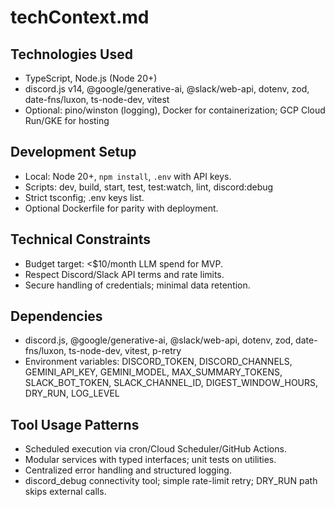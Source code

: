 # techContext.md

## Technologies Used
- TypeScript, Node.js (Node 20+)
- discord.js v14, @google/generative-ai, @slack/web-api, dotenv, zod, date-fns/luxon, ts-node-dev, vitest
- Optional: pino/winston (logging), Docker for containerization; GCP Cloud Run/GKE for hosting

## Development Setup
- Local: Node 20+, `npm install`, `.env` with API keys.
- Scripts: dev, build, start, test, test:watch, lint, discord:debug
- Strict tsconfig; .env keys list.
- Optional Dockerfile for parity with deployment.

## Technical Constraints
- Budget target: <$10/month LLM spend for MVP.
- Respect Discord/Slack API terms and rate limits.
- Secure handling of credentials; minimal data retention.

## Dependencies
- discord.js, @google/generative-ai, @slack/web-api, dotenv, zod, date-fns/luxon, ts-node-dev, vitest, p-retry
- Environment variables: DISCORD_TOKEN, DISCORD_CHANNELS, GEMINI_API_KEY, GEMINI_MODEL, MAX_SUMMARY_TOKENS, SLACK_BOT_TOKEN, SLACK_CHANNEL_ID, DIGEST_WINDOW_HOURS, DRY_RUN, LOG_LEVEL

## Tool Usage Patterns
- Scheduled execution via cron/Cloud Scheduler/GitHub Actions.
- Modular services with typed interfaces; unit tests on utilities.
- Centralized error handling and structured logging.
- discord_debug connectivity tool; simple rate-limit retry; DRY_RUN path skips external calls.
